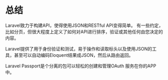 # 总结

Laravel致力于构建API，使得使用JSON和RESTful API变得简单。 有一些约定，比如分页，但很大程度上定义了如何对API进行排序，验证或其他任何由您决定的内容。

Laravel提供了用于身份验证和测试，易于操作和读取标头以及使用JSON的工具，甚至可以自动编码Eloquent结果成JSON，然后从路由返回。

Laravel Passport是个分离的包可以轻松的创建和管理OAuth 服务在你的APP中。


